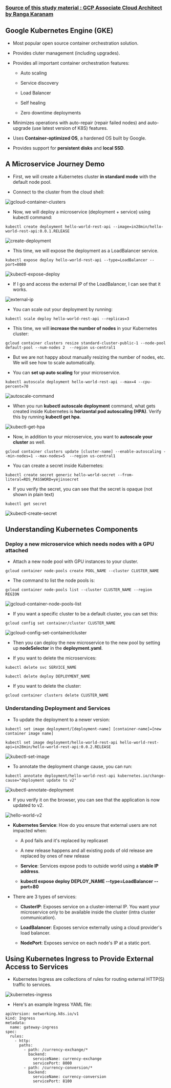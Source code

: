 ### [Source of this study material : GCP Associate Cloud Architect by Ranga Karanam](https://www.udemy.com/course/google-cloud-professional-cloud-architect-certification/)

## Google Kubernetes Engine (GKE)

- Most popular open source container orchestration solution.


- Provides cluter management (including upgrades).


- Provides all important container orchestration features:

  - Auto scaling

  - Service discovery

  - Load Balancer

  - Self healing

  - Zero downtime deployments


- Minimizes operations with auto-repair (repair failed nodes) and auto-upgrade (use latest version of K8S) features.


- Uses **Container-optimized OS**, a hardened OS built by Google.


- Provides support for **persistent disks** and **local SSD**.


## A Microservice Journey Demo

- First, we will create a Kubernetes cluster **in standard mode** with the default node pool.


- Connect to the cluster from the cloud shell:


![gcloud-container-clusters](/GCP_pictures/Study-logs/gke-kubernetes-journey/gcloud-container-clusters.PNG "gcloud container clusters")


- Now, we will deploy a microservice (deployment + service) using kubectl command:


```
kubectl create deployment hello-world-rest-api --image=in28min/hello-world-rest-api:0.0.1.RELEASE
```


![create-deployment](/GCP_pictures/Study-logs/gke-kubernetes-journey/create-deployment.PNG "Create a deployment")


- This time, we will expose the deployment as a LoadBalancer service.


```
kubectl expose deploy hello-world-rest-api --type=LoadBalancer --port=8080
```


![kubectl-expose-deploy](/GCP_pictures/Study-logs/gke-kubernetes-journey/kubectl-expose-deploy.PNG "kubectl expose deploy")


- If I go and access the external IP of the LoadBalancer, I can see that it works.


![external-ip](/GCP_pictures/Study-logs/gke-kubernetes-journey/external-ip.PNG "External IP")


- You can scale out your deployment by running:


```
kubectl scale deploy hello-world-rest-api --replicas=3
```


- This time, we will **increase the number of nodes** in your Kubernetes cluster:


```
gcloud container clusters resize standard-cluster-public-1 --node-pool default-pool --num-nodes 2  --region us-central1
```


- But we are not happy about manually resizing the number of nodes, etc. We will see how to scale automatically.


- You can **set up auto scaling** for your microservice.


```
kubectl autoscale deployment hello-world-rest-api --max=4 --cpu-percent=70
```


![autoscale-command](/GCP_pictures/Study-logs/gke-kubernetes-journey/autoscale-command.PNG "autoscale command")


- When you run **kubectl autoscale deployment** command, what gets created inside Kubernetes is **horizontal pod autoscaling (HPA)**. Verify this by running **kubectl get hpa**.


![kubectl-get-hpa](/GCP_pictures/Study-logs/gke-kubernetes-journey/kubectl-get-hpa.PNG "kubectl get hpa")


- Now, in addition to your microservice, you want to **autoscale your cluster** as well.


```
gcloud container clusters update [cluster-name] --enable-autoscaling --min-nodes=1 --max-nodes=5  --region us-central1
```


- You can create a secret inside Kubernetes:


```
kubectl create secret generic hello-world-secret --from-literal=RDS_PASSWORD=yejinsecret
```


- If you verify the secret, you can see that the secret is opaque (not shown in plain text)


```
kubectl get secret
```


![kubectl-create-secret](/GCP_pictures/Study-logs/gke-kubernetes-journey/kubectl-create-secret.PNG "kubectl create secret")



## Understanding Kubernetes Components

### Deploy a new microservice which needs nodes with a GPU attached

- Attach a new node pool with GPU instances to your cluster.


```
gcloud container node-pools create POOL_NAME --cluster CLUSTER_NAME
```

- The command to list the node pools is:


```
gcloud container node-pools list --cluster CLUSTER_NAME --region REGION
```


![gcloud-container-node-pools-list](/GCP_pictures/Study-logs/gke-kubernetes-journey/gcloud-container-node-pools-list.PNG "gcloud container node-pools list --cluster")


- If you want a specific cluster to be a default cluster, you can set this:


```
gcloud config set container/cluster CLUSTER_NAME
```


![gcloud-config-set-container/cluster](/GCP_pictures/Study-logs/gke-kubernetes-journey/gcloud-config-set-container-cluster.PNG "gcloud config set container/cluster CLUSTER_NAME")


- Then you can deploy the new microservice to the new pool by setting up **nodeSelector** in the **deployment.yaml**.


- If you want to delete the microservices:


```
kubectl delete svc SERVICE_NAME
```


```
kubectl delete deploy DEPLOYMENT_NAME
```


- If you want to delete the cluster:


```
gcloud container clusters delete CLUSTER_NAME
```


### Understanding Deployment and Services

- To update the deployment to a newer version:


```
kubectl set image deployment/[deployment-name] [container-name]=[new container image name]
```

```
kubectl set image deployment/hello-world-rest-api hello-world-rest-api=in28min/hello-world-rest-api:0.0.2.RELEASE
```


![kubectl-set-image](/GCP_pictures/Study-logs/gke-kubernetes-journey/kubectl-set-image.PNG "kubectl set image")



- To annotate the deployment change cause, you can run:


```
kubectl annotate deployment/hello-world-rest-api kubernetes.io/change-cause="deployment update to v2"
```


![kubectl-annotate-deployment](/GCP_pictures/Study-logs/gke-kubernetes-journey/kubectl-annotate-deployment.PNG "kubectl annotate deployment")


- If you verify it on the browser, you can see that the application is now updated to v2.


![hello-world-v2](/GCP_pictures/Study-logs/gke-kubernetes-journey/hello-world-v2.PNG "hello world v2")


- **Kubernetes Service**: How do you ensure that external users are not impacted when:

  - A pod fails and it's replaced by replicaset

  - A new release happens and all existing pods of old release are replaced by ones of new release

  - **Service**: Services expose pods to outside world using a **stable IP address**.

  - **kubectl expose deploy DEPLOY_NAME --type=LoadBalancer --port=80**


- There are 3 types of services:

  - **ClusterIP**: Exposes service on a cluster-internal IP. You want your microservice only to be available inside the cluster (intra cluster communication).

  - **LoadBalancer**: Exposes service externally using a cloud provider's load balancer.

  - **NodePort**: Exposes service on each node's IP at a static port.



## Using Kubernetes Ingress to Provide External Access to Services

- Kubernetes Ingress are collections of rules for routing external HTTP(S) traffic to services. 


![kubernetes-ingress](/GCP_pictures/Study-logs/gke-kubernetes-journey/kubernetes-ingress.PNG "Kubernetes Ingress")


- Here's an example Ingress YAML file:


```
apiVersion: networking.k8s.io/v1
kind: Ingress
metadata:
  name: gateway-ingress
spec:
  rules:
    - http:
      paths:
        - path: /currency-exchange/*
          backend:
            serviceName: currency-exchange
            servicePort: 8000
        - path: /currency-conversion/*
          backend:
            serviceName: currency-conversion
            servicePort: 8100
```